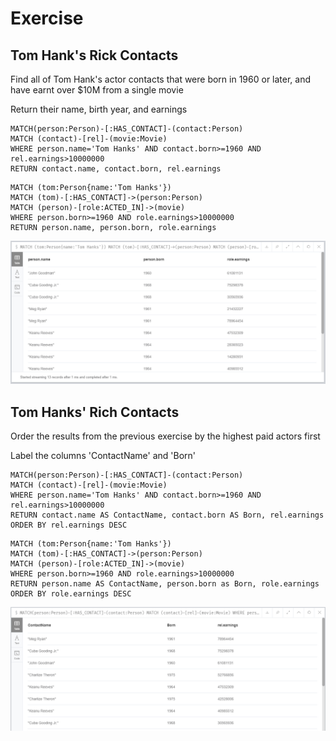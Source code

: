 # Exercise

## Tom Hank's Rick Contacts

Find all of Tom Hank's actor contacts that were born in 1960 or later, and have earnt over $10M from a single movie 

Return their name, birth year, and earnings

```
MATCH(person:Person)-[:HAS_CONTACT]-(contact:Person)
MATCH (contact)-[rel]-(movie:Movie)
WHERE person.name='Tom Hanks' AND contact.born>=1960 AND rel.earnings>10000000
RETURN contact.name, contact.born, rel.earnings
```

```
MATCH (tom:Person{name:'Tom Hanks'})
MATCH (tom)-[:HAS_CONTACT]->(person:Person)
MATCH (person)-[role:ACTED_IN]->(movie)
WHERE person.born>=1960 AND role.earnings>10000000
RETURN person.name, person.born, role.earnings
```

![Exercise](https://github.com/aman7797/super-pancake/blob/master/Neo4j/img/Exercise3.png)

## Tom Hanks' Rich Contacts

Order the results from the previous exercise by the highest paid actors first

Label the columns 'ContactName' and 'Born'

```
MATCH(person:Person)-[:HAS_CONTACT]-(contact:Person)
MATCH (contact)-[rel]-(movie:Movie)
WHERE person.name='Tom Hanks' AND contact.born>=1960 AND rel.earnings>10000000
RETURN contact.name AS ContactName, contact.born AS Born, rel.earnings
ORDER BY rel.earnings DESC
```

```
MATCH (tom:Person{name:'Tom Hanks'})
MATCH (tom)-[:HAS_CONTACT]->(person:Person)
MATCH (person)-[role:ACTED_IN]->(movie)
WHERE person.born>=1960 AND role.earnings>10000000
RETURN person.name AS ContactName, person.born as Born, role.earnings
ORDER BY role.earnings DESC
```
![Exercise](https://github.com/aman7797/super-pancake/blob/master/Neo4j/img/Exercise4.png)